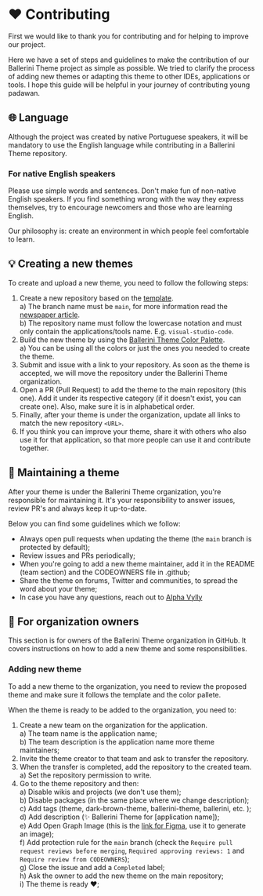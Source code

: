 # ❤️ Contributing
First we would like to thank you for contributing and for helping to improve our project.

Here we have a set of steps and guidelines to make the contribution of our Ballerini Theme project as simple as possible. We tried to clarify the process of adding new themes or adapting this theme to other IDEs, applications or tools. I hope this guide will be helpful in your journey of contributing young padawan.
## 🌐 Language
Although the project was created by native Portuguese speakers, it will be mandatory to use the English language while contributing in a Ballerini Theme repository.
### For native English speakers
Please use simple words and sentences. Don't make fun of non-native English speakers. If you find something wrong with the way they express themselves, try to encourage newcomers and those who are learning English.

Our philosophy is: create an environment in which people feel comfortable to learn.
## 💡 Creating a new themes
To create and upload a new theme, you need to follow the following steps:
1. Create a new repository based on the [template](https://github.com/Ballerini-Theme/template). <br>
  a) The branch name must be `main`, for more information read the [newspaper article](https://www.zdnet.com/article/github-to-replace-master-with-main-starting-next-month/). <br>
  b) The repository name must follow the lowercase notation and must only contain the applications/tools name. E.g. `visual-studio-code`.
2. Build the new theme by using the [Ballerini Theme Color Palette](https://github.com/Ballerini-Theme/ballerini-theme#color-palette). <br>
  a) You can be using all the colors or just the ones you needed to create the theme.
3. Submit and issue with a link to your repository. As soon as the theme is accepted, we will move the repository under the Ballerini Theme organization.
4. Open a PR (Pull Request) to add the theme to the main repository (this one). Add it under its respective category (if it doesn't exist, you can create one). Also, make sure it is in alphabetical order. <br>
5. Finally, after your theme is under the organization, update all links to match the new repository `<URL>`.
6. If you think you can improve your theme, share it with others who also use it for that application, so that more people can use it and contribute together.
## 📎 Maintaining a theme
After your theme is under the Ballerini Theme organization, you're responsible for maintaining it. It's your responsibility to answer issues, review PR's and always keep it up-to-date.

Below you can find some guidelines which we follow:

- Always open pull requests when updating the theme (the `main` branch is protected by default);
- Review issues and PRs periodically;
- When you're going to add a new theme maintainer, add it in the README (team section) and the CODEOWNERS file in .github;
- Share the theme on forums, Twitter and communities, to spread the word about your theme;
- In case you have any questions, reach out to [Alpha Vylly](https://github.com/AlphaLawless)
## 🎈 For organization owners
This section is for owners of the Ballerini Theme organization in GitHub. It covers instructions on how to add a new theme and some responsibilities.
### Adding new theme
To add a new theme to the organization, you need to review the proposed theme and make sure it follows the template and the color pallete.

When the theme is ready to be added to the organization, you need to:
1. Create a new team on the organization for the application. <br>
  a) The team name is the application name; <br>
  b) The team description is the application name more theme maintainers;
2. Invite the theme creator to that team and ask to transfer the repository.
3. When the transfer is completed, add the repository to the created team. <br>
  a) Set the repository permission to write.
4. Go to the theme repository and then: <br>
  a) Disable wikis and projects (we don't use them); <br>
  b) Disable packages (in the same place where we change description); <br>
  c) Add tags (theme, dark-brown-theme, ballerini-theme, ballerini, etc. ); <br>
  d) Add description (✨ Ballerini Theme for [application name]); <br>
  e) Add Open Graph Image (this is the [link for Figma](https://www.figma.com/file/UuIbTrfOv2hjnW5MoZi64N/Ballerini-Theme/duplicate), use it to generate an image); <br>
  f) Add protection rule for the `main` branch (check the `Require pull request reviews before merging`, `Required approving reviews: 1` and `Require review from CODEOWNERS`); <br>
  g) Close the issue and add a `Completed` label; <br>
  h) Ask the owner to add the new theme on the main repository; <br>
  i) The theme is ready ❤️;